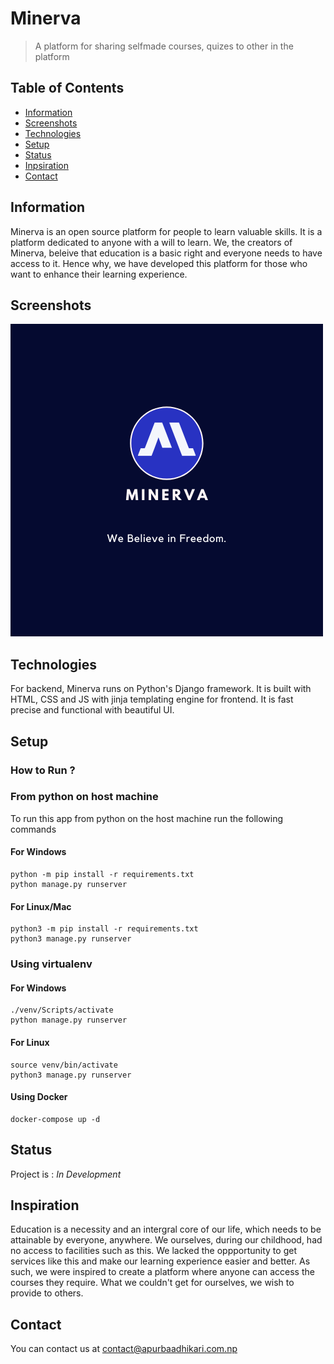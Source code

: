 # Minerva
> A platform for sharing selfmade courses, quizes to other in the platform

## Table of Contents
* [Information](#general-info)
* [Screenshots](#screenshots)
* [Technologies](#technologies)
* [Setup](#setup)
* [Status](#status)
* [Inpsiration](#inspiration)
* [Contact](#contact)

## Information
Minerva is an open source platform for people to learn valuable skills. It is a platform dedicated to anyone with a will to learn. We, the creators of Minerva, beleive that education is a basic right and everyone needs to have access to it. Hence why, we have developed this platform for those who want to enhance their learning experience.

## Screenshots
![Banner](./img/min.png)

## Technologies
For backend, Minerva runs on Python's Django framework. It is built with HTML, CSS and JS with jinja templating engine for frontend. It is fast precise and functional with beautiful UI.

## Setup

### How to Run ?

### From python on host machine
To run this app from python on the host machine run the following commands

#### For Windows
```
python -m pip install -r requirements.txt
python manage.py runserver
```
#### For Linux/Mac
```
python3 -m pip install -r requirements.txt
python3 manage.py runserver
```

### Using virtualenv

#### For Windows
```
./venv/Scripts/activate
python manage.py runserver
```
#### For Linux
```
source venv/bin/activate
python3 manage.py runserver
```

#### Using Docker
 ```
 docker-compose up -d
 ```
## Status
Project is : _In Development_


## Inspiration
Education is a necessity and an intergral core of our life, which needs to be attainable by everyone, anywhere.  We ourselves, during our childhood, had no access to facilities such as this. We lacked the oppportunity to get services like this and make our learning experience easier and better. As such, we were inspired to create a platform where anyone can access the courses they require. What we couldn't get for ourselves, we wish to provide to others.

## Contact 
You can contact us at [contact@apurbaadhikari.com.np](contact@apurbaadhikari.com.np)